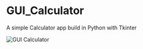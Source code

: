 # GUI_Calculator
A simple Calculator app build in Python with Tkinter




![GUI Calculator](https://user-images.githubusercontent.com/71731579/137313104-f9265694-b2a2-4bfd-b5b4-edb1575cf34f.gif)
